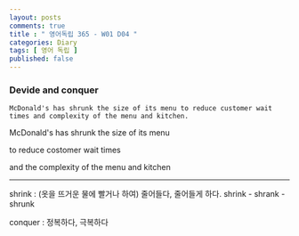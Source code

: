 ```yaml
---
layout: posts
comments: true
title : " 영어독립 365 - W01 D04 "
categories: Diary
tags: [ 영어 독립 ]
published: false
---
```


### Devide and conquer


```
McDonald's has shrunk the size of its menu to reduce customer wait times and complexity of the menu and kitchen.
```

McDonald's has shrunk the size of its menu

to reduce costomer wait times

and the complexity of the menu and kitchen

---

shrink
 : (옷을 뜨거운 물에 빨거나 하여) 줄어들다, 줄어들게 하다.
   shrink - shrank - shrunk

conquer
 : 정복하다, 극복하다